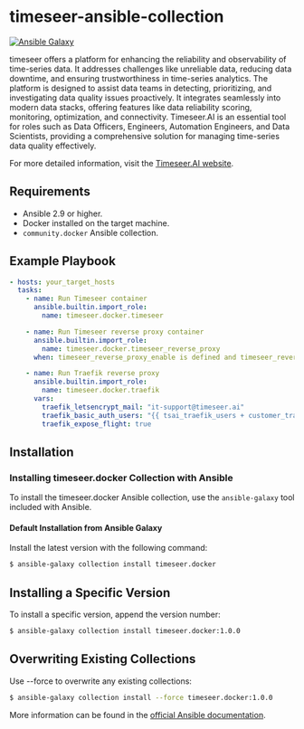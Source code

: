 # timeseer-ansible-collection

[![Ansible Galaxy](https://img.shields.io/badge/ansible--galaxy-timeseer_ansible_collection-yellow.svg)](https://galaxy.ansible.com/diogolobo122/timeseer)

timeseer offers a platform for enhancing the reliability and observability of time-series data. It addresses challenges like unreliable data, reducing data downtime, and ensuring trustworthiness in time-series analytics. The platform is designed to assist data teams in detecting, prioritizing, and investigating data quality issues proactively. It integrates seamlessly into modern data stacks, offering features like data reliability scoring, monitoring, optimization, and connectivity. Timeseer.AI is an essential tool for roles such as Data Officers, Engineers, Automation Engineers, and Data Scientists, providing a comprehensive solution for managing time-series data quality effectively.

For more detailed information, visit the [Timeseer.AI website](https://www.timeseer.ai/).

## Requirements

- Ansible 2.9 or higher.
- Docker installed on the target machine.
- `community.docker` Ansible collection.

## Example Playbook

```yaml
- hosts: your_target_hosts
  tasks:
    - name: Run Timeseer container
      ansible.builtin.import_role:
        name: timeseer.docker.timeseer

    - name: Run Timeseer reverse proxy container
      ansible.builtin.import_role:
        name: timeseer.docker.timeseer_reverse_proxy
      when: timeseer_reverse_proxy_enable is defined and timeseer_reverse_proxy_enable

    - name: Run Traefik reverse proxy
      ansible.builtin.import_role:
        name: timeseer.docker.traefik
      vars:
        traefik_letsencrypt_mail: "it-support@timeseer.ai"
        traefik_basic_auth_users: "{{ tsai_traefik_users + customer_traefik_users }}"
        traefik_expose_flight: true
```

## Installation

### Installing timeseer.docker Collection with Ansible

To install the timeseer.docker Ansible collection, use the `ansible-galaxy` tool included with Ansible.

#### Default Installation from Ansible Galaxy

Install the latest version with the following command:

```bash
$ ansible-galaxy collection install timeseer.docker
```

## Installing a Specific Version

To install a specific version, append the version number:

```bash
$ ansible-galaxy collection install timeseer.docker:1.0.0
```

## Overwriting Existing Collections

Use --force to overwrite any existing collections:

```bash
$ ansible-galaxy collection install --force timeseer.docker:1.0.0
```

More information can be found in the [official Ansible documentation](https://docs.ansible.com/).
